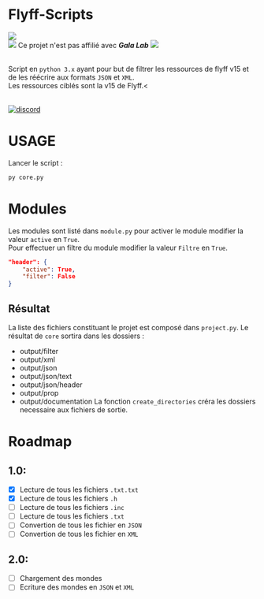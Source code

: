 # Flyff-Scripts

![](https://mirrors.creativecommons.org/presskit/buttons/88x31/svg/by-nc-sa.svg)<br>
![](https://img.icons8.com/color/24/000000/error.png) Ce projet n'est pas affilié avec ***Gala Lab*** ![](https://img.icons8.com/color/24/000000/error.png)<br>
<br>

Script en `python 3.x` ayant pour but de filtrer les ressources de flyff v15 et de les réécrire aux formats `JSON` et `XML`.<br>
Les ressources ciblés sont la v15 de Flyff.<<br>
<br>

[![discord](https://discordapp.com/api/guilds/294405146300121088/widget.png)](https://discord.gg/fZP7TWq)</br>

# USAGE
Lancer le script :
```sh
py core.py
```

# Modules
Les modules sont listé dans `module.py` pour activer le module modifier la valeur `active` en `True`.<br>
Pour effectuer un filtre du module modifier la valeur `Filtre` en `True`.
```json
"header": {
    "active": True,
    "filter": False
}
```

## Résultat
La liste des fichiers constituant le projet est composé dans `project.py`.
Le résultat de `core` sortira dans les dossiers :
* output/filter
* output/xml
* output/json
* output/json/text
* output/json/header
* output/prop
* output/documentation
La fonction `create_directories` créra les dossiers necessaire aux fichiers de sortie.

# Roadmap
## 1.0:
- [x] Lecture de tous les fichiers `.txt.txt`
- [x] Lecture de tous les fichiers `.h`
- [ ] Lecture de tous les fichiers `.inc`
- [ ] Lecture de tous les fichiers `.txt`
- [ ] Convertion de tous les fichier en `JSON`
- [ ] Convertion de tous les fichier en `XML`

## 2.0:
- [ ] Chargement des mondes
- [ ] Ecriture des mondes en `JSON` et `XML`
